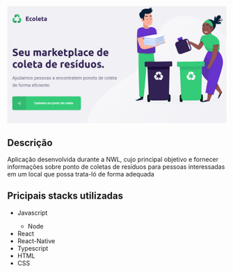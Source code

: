 <p align="center">
  <img src= "/uploads/ecoleta.png"
  width="700" heigth="700"><br>
</p>


## Descrição
Aplicação desenvolvida durante a NWL, cujo principal objetivo e fornecer informações sobre ponto de coletas de resíduos para pessoas interessadas em um local que possa trata-ló de forma adequada

<h2> Pricipais stacks utilizadas </h2>
<ul> 
  <li>Javascript</li>
    <ul> 
      <li>Node</li>
    </ul>
  <li>React</li>
  <li>React-Native</li>
  <li>Typescript</li>
  <li>HTML</li>
  <li>CSS</li>
</ul>
